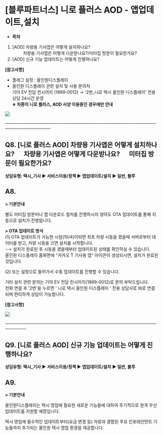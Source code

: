 # [블루파트너스] 니로 플러스 AOD - 앱업데이트,설치

* **목차**

1. [AOD] 차량용 기사앱은 어떻게 설치하나요?  
            차량용 기사앱은 어떻게 다운받나요?/미터집 방문이 필요한가요?
2. [AOD] 신규 기능 업데이트는 어떻게 진행하나요?

**[참고사항]**

* 플래그 설정 : 올인원디스플레이
* 올인원 디스플레이 관련 설치 및 사용 문의처   
  기아 EV 전담 컨시어지 (1899-0012) → '2번\_니로 택시 올인원 디스플레이' 전용 상담 24시간 운영  
  **※ 차종이 니로 플러스, AOD 사양 이용중인 경우에만 안내**

![](https://kakaomobilitysupport.zendesk.com/hc/article_attachments/33029326236569)

─────────────────────────────────────────────────────────────────

**Q8. [니로 플러스 AOD] 차량용 기사앱은 어떻게 설치하나요?      차량용 기사앱은 어떻게 다운받나요?      미터집 방문이 필요한가요?**
-------------------------------------------------------------------------------------

**상담유형: **택시\_기사 ▶ 서비스이용/정책 ▶ 앱업데이트/설치 ▶ 일반, 블루****

**A8.**
-------

**> 기본안내**

별도 미터집 방문이나 앱 다운로드 절차를 진행하시지 않아도 OTA 업데이트를 통해 지동으로 설치가 진행됩니다.

**> OTA 업데이트 방식**  
(1) OTA 업데이트가 가능한 시점(10/4)이되면 최초 차량 시동을 켰을때 서버로부터 데이터를 받고, 차량 시동을 끄면 설치를 시작합니다.   
--> 설치가 완료된 후 시동을 켰을때부터 업데이트된 상태를 확인하실 수 있습니다.   
올인원 디스플레이 홈화면에 "카카오 T 기사용 앱" 아이콘이 생성되시면, 설치가 완료된 것입니다.

(2) 또는 설정으로 들어가서 수동 업데이트를 진행할 수 있습니다.

기타 설치 관련 문의는 기아 EV 전담 컨시어지(1899-0012)로 문의 부탁드립니다.  
전화 연결 후 '2번'을 누르면 ' 니로 택시 올인원 디스플레이 ' 전용 상담사로 바로 연결되며 편리하게 상담이 가능합니다.

**[참고사항]**

![](https://kakaomobilitysupport.zendesk.com/hc/article_attachments/33028612108185)

─────────────────────────────────────────────────────────

**Q9. [니로 플러스 AOD] 신규 기능 업데이트는 어떻게 진행하나요?**
-------------------------------------------

**상담유형: **택시\_기사 ▶ 서비스이용/정책 ▶ 앱업데이트/설치 ▶ 일반, 블루****

**A9.**
-------

**> 기본안내**

올인원디스플레이는 택시 영업에 필요한 새로운 기능들에 대하여 주기적으로 원격 무선 업데이트를 지원할 예정입니다.

택시 영업에 필수적인 업데이트부터(요금 변경 등) 차량과 결합된 주요 인포테인먼트 기능들까지 추가되는 올인원 택시 영업 환경을 제공합니다.